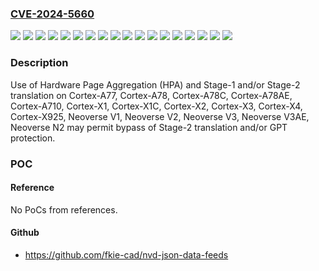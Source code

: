### [CVE-2024-5660](https://cve.mitre.org/cgi-bin/cvename.cgi?name=CVE-2024-5660)
![](https://img.shields.io/static/v1?label=Product&message=Cortex-78C&color=blue)
![](https://img.shields.io/static/v1?label=Product&message=Cortex-A710&color=blue)
![](https://img.shields.io/static/v1?label=Product&message=Cortex-A77&color=blue)
![](https://img.shields.io/static/v1?label=Product&message=Cortex-A78&color=blue)
![](https://img.shields.io/static/v1?label=Product&message=Cortex-A78AE&color=blue)
![](https://img.shields.io/static/v1?label=Product&message=Cortex-X1&color=blue)
![](https://img.shields.io/static/v1?label=Product&message=Cortex-X1C&color=blue)
![](https://img.shields.io/static/v1?label=Product&message=Cortex-X2&color=blue)
![](https://img.shields.io/static/v1?label=Product&message=Cortex-X3&color=blue)
![](https://img.shields.io/static/v1?label=Product&message=Cortex-X4&color=blue)
![](https://img.shields.io/static/v1?label=Product&message=Cortex-X925&color=blue)
![](https://img.shields.io/static/v1?label=Product&message=Neoverse%20N2&color=blue)
![](https://img.shields.io/static/v1?label=Product&message=Neoverse%20V1&color=blue)
![](https://img.shields.io/static/v1?label=Product&message=Neoverse%20V2&color=blue)
![](https://img.shields.io/static/v1?label=Product&message=Neoverse%20V3&color=blue)
![](https://img.shields.io/static/v1?label=Product&message=Neoverse%20V3AE&color=blue)
![](https://img.shields.io/static/v1?label=Version&message=n%2Fa&color=blue)
![](https://img.shields.io/static/v1?label=Vulnerability&message=CWE-668%20Exposure%20of%20Resource%20to%20Wrong%20Sphere&color=brighgreen)

### Description

Use of Hardware Page Aggregation (HPA) and Stage-1 and/or Stage-2 translation on Cortex-A77, Cortex-A78, Cortex-A78C, Cortex-A78AE, Cortex-A710, Cortex-X1, Cortex-X1C, Cortex-X2, Cortex-X3, Cortex-X4, Cortex-X925, Neoverse V1, Neoverse V2, Neoverse V3, Neoverse V3AE, Neoverse N2 may permit bypass of Stage-2 translation and/or GPT protection.

### POC

#### Reference
No PoCs from references.

#### Github
- https://github.com/fkie-cad/nvd-json-data-feeds

